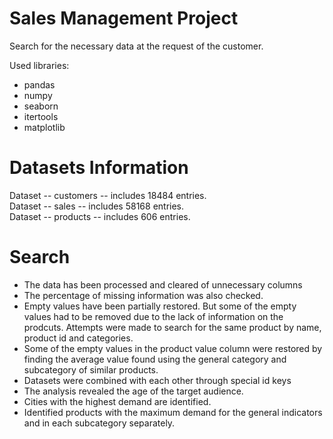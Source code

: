 # Sales Management Project

Search for the necessary data at the request of the customer.

Used libraries:
  - pandas
  - numpy
  - seaborn
  - itertools
  - matplotlib

# Datasets Information

Dataset -- customers -- includes 18484 entries.
<br />
Dataset -- sales -- includes 58168 entries.
<br />
Dataset -- products -- includes 606 entries.

# Search

  - The data has been processed and cleared of unnecessary columns
  - The percentage of missing information was also checked.
  - Empty values have been partially restored. But some of the empty values had to be removed due to the lack of information on the prodcuts. Attempts were made to search for the same product by name, product id and categories.
  - Some of the empty values in the product value column were restored by finding the average value found using the general category and subcategory of similar products.
  - Datasets were combined with each other through special id keys
  - The analysis revealed the age of the target audience.
  - Cities with the highest demand are identified.
  - Identified products with the maximum demand for the general indicators and in each subcategory separately.
